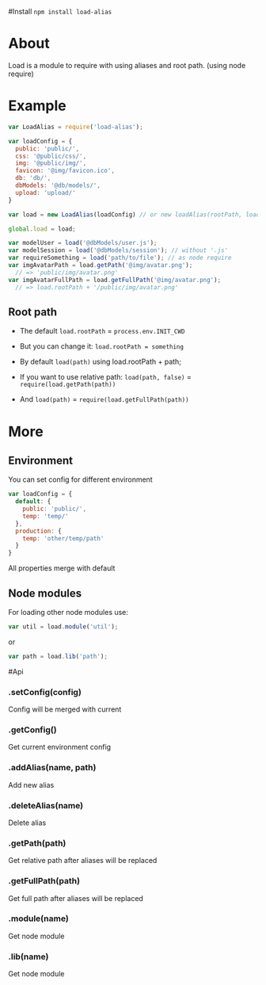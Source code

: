 #Install 
`npm install load-alias`
# About
Load is a module to require with using aliases and root path. (using node require)
# Example
```js
var LoadAlias = require('load-alias');

var loadConfig = {
  public: 'public/',
  css: '@public/css/',
  img: '@public/img/',
  favicon: '@img/favicon.ico',
  db: 'db/',
  dbModels: '@db/models/',
  upload: 'upload/'
}

var load = new LoadAlias(loadConfig) // or new loadAlias(rootPath, loadConfig) 

global.load = load;

var modelUser = load('@dbModels/user.js');
var modelSession = load('@dbModels/session'); // without '.js'
var requireSomething = load('path/to/file'); // as node require
var imgAvatarPath = load.getPath('@img/avatar.png'); 
  // => 'public/img/avatar.png'
var imgAvatarFullPath = load.getFullPath('@img/avatar.png'); 
  // => load.rootPath + '/public/img/avatar.png'

```

## Root path
* The default `load.rootPath` = `process.env.INIT_CWD`

* But you can change it: `load.rootPath = something`

* By default `load(path)` using load.rootPath + path; 

* If you want to use relative path: `load(path, false)` = `require(load.getPath(path))`

* And `load(path)` = `require(load.getFullPath(path))`

# More
## Environment
You can set config for different environment

```js
var loadConfig = {
  default: {
    public: 'public/',
    temp: 'temp/'
  },
  production: {
    temp: 'other/temp/path'
  }
}
```

All properties merge with default

## Node modules
For loading other node modules use:

```js
var util = load.module('util');
```

or

```js
var path = load.lib('path');
```

#Api
### .setConfig(config)
Config will be merged with current
### .getConfig()
Get current environment config
### .addAlias(name, path)
Add new alias
### .deleteAlias(name)
Delete alias
### .getPath(path)
Get relative path after aliases will be replaced
### .getFullPath(path)
Get full path after aliases will be replaced
### .module(name)
Get node module
### .lib(name)
Get node module

